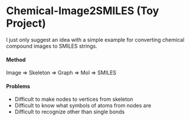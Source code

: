 # Chemical-Image2SMILES (Toy Project)
I just only suggest an idea with a simple example for converting chemical compound images to SMILES strings.

#### Method
Image => Skeleton => Graph => Mol => SMILES

#### Problems
- Difficult to make nodes to vertices from skeleton
- Difficult to know what symbols of atoms from nodes are
- Difficult to recognize other than single bonds

